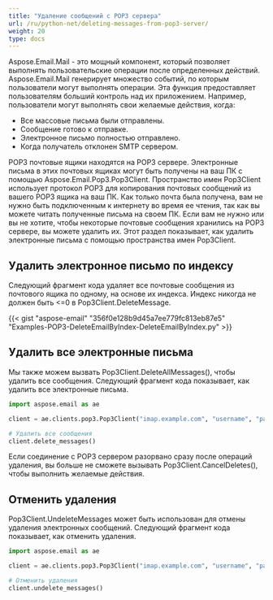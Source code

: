 ```yaml
---
title: "Удаление сообщений с POP3 сервера"
url: /ru/python-net/deleting-messages-from-pop3-server/
weight: 20
type: docs
---
```


Aspose.Email.Mail - это мощный компонент, который позволяет выполнять пользовательские операции после определенных действий. Aspose.Email.Mail генерирует множество событий, по которым пользователи могут выполнять операции. Эта функция предоставляет пользователям больший контроль над их приложением. Например, пользователи могут выполнять свои желаемые действия, когда:

- Все массовые письма были отправлены.
- Сообщение готово к отправке.
- Электронное письмо полностью отправлено.
- Когда получатель отклонен SMTP сервером.

POP3 почтовые ящики находятся на POP3 сервере. Электронные письма в этих почтовых ящиках могут быть получены на ваш ПК с помощью Aspose.Email.Pop3.Pop3Client. Пространство имен Pop3Client использует протокол POP3 для копирования почтовых сообщений из вашего POP3 ящика на ваш ПК. Как только почта была получена, вам не нужно быть подключенным к интернету во время ее чтения, так как вы можете читать полученные письма на своем ПК. Если вам не нужно или вы не хотите, чтобы некоторые почтовые сообщения хранились на POP3 сервере, вы можете удалить их. Этот раздел показывает, как удалить электронные письма с помощью пространства имен Pop3Client.
## **Удалить электронное письмо по индексу**
Следующий фрагмент кода удаляет все почтовые сообщения из почтового ящика по одному, на основе их индекса. Индекс никогда не должен быть <=0 в Pop3Client.DeleteMessage.



{{< gist "aspose-email" "356f0e128b9d45a7ee779fc813eb87e5" "Examples-POP3-DeleteEmailByIndex-DeleteEmailByIndex.py" >}}
## **Удалить все электронные письма**
Мы также можем вызвать Pop3Client.DeleteAllMessages(), чтобы удалить все сообщения. Следующий фрагмент кода показывает, как удалить все электронные письма.



```py
import aspose.email as ae

client = ae.clients.pop3.Pop3Client("imap.example.com", "username", "password")

# Удалить все сообщения
client.delete_messages()
```



Если соединение с POP3 сервером разорвано сразу после операций удаления, вы больше не сможете вызывать Pop3Client.CancelDeletes(), чтобы выполнить желаемые действия.
## **Отменить удаления**
Pop3Client.UndeleteMessages может быть использован для отмены удаления электронных сообщений. Следующий фрагмент кода показывает, как отменить удаления.



```py
import aspose.email as ae

client = ae.clients.pop3.Pop3Client("imap.example.com", "username", "password")

# Отменить удаления
client.undelete_messages()
```